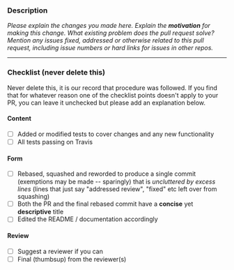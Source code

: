 ### Description

_Please explain the changes you made here._
_Explain the **motivation** for making this change. What existing problem does the pull request solve?_
_Mention any issues fixed, addressed or otherwise related to this pull request, including issue numbers or hard links for issues in other repos._

----

### Checklist (never delete this)

Never delete this, it is our record that procedure was followed. If you find that for whatever reason one of the checklist points doesn't apply to your PR, you can leave it unchecked but please add an explanation below. 

#### Content
- [ ] Added or modified tests to cover changes and any new functionality
- [ ] All tests passing on Travis 

#### Form
- [ ] Rebased, squashed and reworded to produce a single commit (exemptions may be made -- sparingly) that is _uncluttered by excess lines_ (lines that just say "addressed review", "fixed" etc left over from squashing)
- [ ] Both the PR and the final rebased commit have a **concise** yet **descriptive** title
- [ ] Edited the README / documentation accordingly

#### Review
- [ ] Suggest a reviewer if you can
- [ ] Final (thumbsup) from the reviewer(s)
